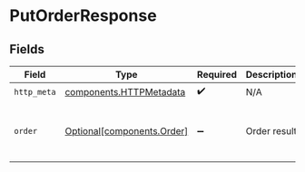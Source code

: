 # PutOrderResponse


## Fields

| Field                                                              | Type                                                               | Required                                                           | Description                                                        | Example                                                            |
| ------------------------------------------------------------------ | ------------------------------------------------------------------ | ------------------------------------------------------------------ | ------------------------------------------------------------------ | ------------------------------------------------------------------ |
| `http_meta`                                                        | [components.HTTPMetadata](../../models/components/httpmetadata.md) | :heavy_check_mark:                                                 | N/A                                                                |                                                                    |
| `order`                                                            | [Optional[components.Order]](../../models/components/order.md)     | :heavy_minus_sign:                                                 | Order result                                                       | {<br/>"$ref": "#/components/examples/order-with-simple-prices"<br/>} |